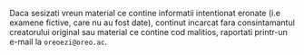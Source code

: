 Daca sesizati vreun material ce contine informatii intentionat eronate (i.e examene fictive, care nu au fost date), continut incarcat fara consintamantul creatorului original sau material ce contine cod malitios, raportati printr-un e-mail la `oreoezi@oreo.ac`.
